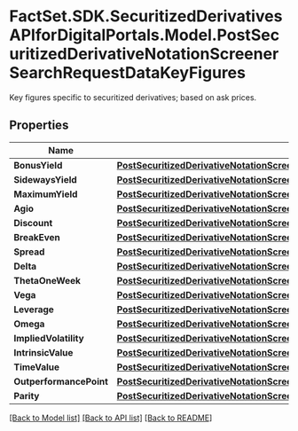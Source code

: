 # FactSet.SDK.SecuritizedDerivativesAPIforDigitalPortals.Model.PostSecuritizedDerivativeNotationScreenerSearchRequestDataKeyFigures
Key figures specific to securitized derivatives; based on ask prices.

## Properties

Name | Type | Description | Notes
------------ | ------------- | ------------- | -------------
**BonusYield** | [**PostSecuritizedDerivativeNotationScreenerSearchRequestDataKeyFiguresBonusYield**](PostSecuritizedDerivativeNotationScreenerSearchRequestDataKeyFiguresBonusYield.md) |  | [optional] 
**SidewaysYield** | [**PostSecuritizedDerivativeNotationScreenerSearchRequestDataKeyFiguresSidewaysYield**](PostSecuritizedDerivativeNotationScreenerSearchRequestDataKeyFiguresSidewaysYield.md) |  | [optional] 
**MaximumYield** | [**PostSecuritizedDerivativeNotationScreenerSearchRequestDataKeyFiguresMaximumYield**](PostSecuritizedDerivativeNotationScreenerSearchRequestDataKeyFiguresMaximumYield.md) |  | [optional] 
**Agio** | [**PostSecuritizedDerivativeNotationScreenerSearchRequestDataKeyFiguresAgio**](PostSecuritizedDerivativeNotationScreenerSearchRequestDataKeyFiguresAgio.md) |  | [optional] 
**Discount** | [**PostSecuritizedDerivativeNotationScreenerSearchRequestDataKeyFiguresDiscount**](PostSecuritizedDerivativeNotationScreenerSearchRequestDataKeyFiguresDiscount.md) |  | [optional] 
**BreakEven** | [**PostSecuritizedDerivativeNotationScreenerSearchRequestDataKeyFiguresBreakEven**](PostSecuritizedDerivativeNotationScreenerSearchRequestDataKeyFiguresBreakEven.md) |  | [optional] 
**Spread** | [**PostSecuritizedDerivativeNotationScreenerSearchRequestDataKeyFiguresSpread**](PostSecuritizedDerivativeNotationScreenerSearchRequestDataKeyFiguresSpread.md) |  | [optional] 
**Delta** | [**PostSecuritizedDerivativeNotationScreenerSearchRequestDataKeyFiguresDelta**](PostSecuritizedDerivativeNotationScreenerSearchRequestDataKeyFiguresDelta.md) |  | [optional] 
**ThetaOneWeek** | [**PostSecuritizedDerivativeNotationScreenerSearchRequestDataKeyFiguresThetaOneWeek**](PostSecuritizedDerivativeNotationScreenerSearchRequestDataKeyFiguresThetaOneWeek.md) |  | [optional] 
**Vega** | [**PostSecuritizedDerivativeNotationScreenerSearchRequestDataKeyFiguresVega**](PostSecuritizedDerivativeNotationScreenerSearchRequestDataKeyFiguresVega.md) |  | [optional] 
**Leverage** | [**PostSecuritizedDerivativeNotationScreenerSearchRequestDataKeyFiguresLeverage**](PostSecuritizedDerivativeNotationScreenerSearchRequestDataKeyFiguresLeverage.md) |  | [optional] 
**Omega** | [**PostSecuritizedDerivativeNotationScreenerSearchRequestDataKeyFiguresOmega**](PostSecuritizedDerivativeNotationScreenerSearchRequestDataKeyFiguresOmega.md) |  | [optional] 
**ImpliedVolatility** | [**PostSecuritizedDerivativeNotationScreenerSearchRequestDataKeyFiguresImpliedVolatility**](PostSecuritizedDerivativeNotationScreenerSearchRequestDataKeyFiguresImpliedVolatility.md) |  | [optional] 
**IntrinsicValue** | [**PostSecuritizedDerivativeNotationScreenerSearchRequestDataKeyFiguresIntrinsicValue**](PostSecuritizedDerivativeNotationScreenerSearchRequestDataKeyFiguresIntrinsicValue.md) |  | [optional] 
**TimeValue** | [**PostSecuritizedDerivativeNotationScreenerSearchRequestDataKeyFiguresTimeValue**](PostSecuritizedDerivativeNotationScreenerSearchRequestDataKeyFiguresTimeValue.md) |  | [optional] 
**OutperformancePoint** | [**PostSecuritizedDerivativeNotationScreenerSearchRequestDataKeyFiguresOutperformancePoint**](PostSecuritizedDerivativeNotationScreenerSearchRequestDataKeyFiguresOutperformancePoint.md) |  | [optional] 
**Parity** | [**PostSecuritizedDerivativeNotationScreenerSearchRequestDataKeyFiguresParity**](PostSecuritizedDerivativeNotationScreenerSearchRequestDataKeyFiguresParity.md) |  | [optional] 

[[Back to Model list]](../README.md#documentation-for-models) [[Back to API list]](../README.md#documentation-for-api-endpoints) [[Back to README]](../README.md)


